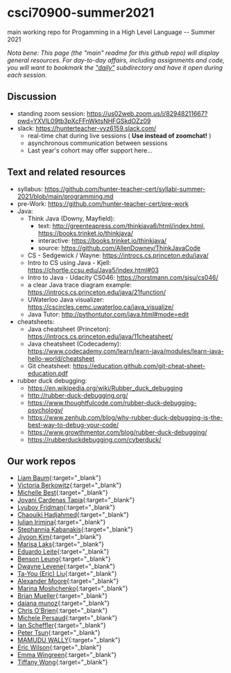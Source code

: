# csci70900-summer2021
main working repo for Progamming in a High Level Language -- Summer 2021

_Nota bene: This page (the "main" readme for this github repo) will display general resources. For day-to-day affairs, including assignments and code, you will want to bookmark the ["daily"](https://github.com/hunter-teacher-cert/csci70900-summer2021/tree/main/daily) subdirectory and have it open during each session._

## Discussion
- standing zoom session: https://us02web.zoom.us/j/82948211667?pwd=YXVlL09tb3pXcFFnWktsNHFGSkdOZz09
- slack: https://hunterteacher-vyz6159.slack.com/
  - real-time chat during live sessions ( __Use instead of zoomchat!__
 )
  - asynchronous communication between sessions
  - Last year's cohort may offer support here...

## Text and related resources
- syllabus: https://github.com/hunter-teacher-cert/syllabi-summer-2021/blob/main/programming.md
- pre-Work: https://github.com/hunter-teacher-cert/pre-work
- Java:
  - Think Java (Downy, Mayfield):
    - text: http://greenteapress.com/thinkjava6/html/index.html, https://books.trinket.io/thinkjava/
    - interactive: https://books.trinket.io/thinkjava/
    - source: https://github.com/AllenDowney/ThinkJavaCode
  - CS - Sedgewick / Wayne: https://introcs.cs.princeton.edu/java/
  - Intro to CS using Java - Kjell: https://chortle.ccsu.edu/Java5/index.html#03
  - Intro to Java - Udacity CS046: https://horstmann.com/sjsu/cs046/
  - a clear Java trace diagram example: https://introcs.cs.princeton.edu/java/21function/
  - UWaterloo Java visualizer: https://cscircles.cemc.uwaterloo.ca/java_visualize/
  - Java Tutor: http://pythontutor.com/java.html#mode=edit
- cheatsheets:
  - Java cheatsheet (Princeton): https://introcs.cs.princeton.edu/java/11cheatsheet/
  - Java cheatsheet (Codecademy):  https://www.codecademy.com/learn/learn-java/modules/learn-java-hello-world/cheatsheet
  - Git cheatsheet: https://education.github.com/git-cheat-sheet-education.pdf
- rubber duck debugging:
  - https://en.wikipedia.org/wiki/Rubber_duck_debugging
  - http://rubber-duck-debugging.org/
  - https://www.thoughtfulcode.com/rubber-duck-debugging-psychology/
  - https://www.zenhub.com/blog/why-rubber-duck-debugging-is-the-best-way-to-debug-your-code/
  - https://www.growthmentor.com/blog/rubber-duck-debugging/
  - https://rubberduckdebugging.com/cyberduck/


## Our work repos
- [Liam Baum](https://github.com/hunter-teacher-cert/work_csci70900-mrbombmusic){:target="_blank"}
- [Victoria Berkowitz](https://github.com/hunter-teacher-cert/work_csci70900-vmiller77){:target="_blank"}
- [Michelle Best](https://github.com/hunter-teacher-cert/work_csci70900-MichCS){:target="_blank"}
- [Jovani Cardenas Tapia](https://github.com/hunter-teacher-cert/work_csci70900-JCardenas62){:target="_blank"}
- [Lyubov Fridman](https://github.com/hunter-teacher-cert/work_csci70900-lfridman2016){:target="_blank"}
- [Chaouiki Hadjahmed](){:target="_blank"}
- [Iulian Irimina](https://github.com/hunter-teacher-cert/work_csci70900-irimina){:target="_blank"}
- [Stephannia Kabanakis](https://github.com/hunter-teacher-cert/work_csci70900-skabanakis){:target="_blank"}
- [Jiyoon Kim](https://github.com/hunter-teacher-cert/work_csci70900-jkimbxv){:target="_blank"}
- [Marisa Laks](https://github.com/hunter-teacher-cert/work_csci70900-mlaks23){:target="_blank"}
- [Eduardo Leite](https://github.com/hunter-teacher-cert/work_csci70900-Leiteduardo){:target="_blank"}
- [Benson Leung](https://github.com/hunter-teacher-cert/work_csci70900-leungbenson){:target="_blank"}
- [Dwayne Levene](https://github.com/hunter-teacher-cert/work_csci70900-dwayneglevene){:target="_blank"}
- [Ta-You (Eric) Liu](https://github.com/hunter-teacher-cert/work_csci70900-tyl3452){:target="_blank"}
- [Alexander Moore](https://github.com/hunter-teacher-cert/work_csci70900-alexmoore77){:target="_blank"}
- [Marina Moshchenko](https://github.com/hunter-teacher-cert/work_csci70900-MarinaMoshchenko){:target="_blank"}
- [Brian Mueller](https://github.com/hunter-teacher-cert/work_csci70900-brianmueller){:target="_blank"}
- [daiana munoz](https://github.com/hunter-teacher-cert/work_csci70900-daianam08){:target="_blank"}
- [Chris O'Brien](https://github.com/hunter-teacher-cert/work_csci70900-cobrien-teach){:target="_blank"}
- [Michele Persaud](https://github.com/hunter-teacher-cert/work_csci70900-learncs0){:target="_blank"}
- [Ian Scheffler](https://github.com/hunter-teacher-cert/work_csci70900-ischeff){:target="_blank"}
- [Peter Tsun](https://github.com/hunter-teacher-cert/work_csci70900-petertsun){:target="_blank"}
- [MAMUDU WALLY](https://github.com/hunter-teacher-cert/work_csci70900-Mamudu){:target="_blank"}
- [Eric Wilson](https://github.com/hunter-teacher-cert/work_csci70900-wilsoneg3){:target="_blank"}
- [Emma Wingreen](https://github.com/hunter-teacher-cert/work_csci70900-onlinecsteacher){:target="_blank"}
- [Tiffany Wong](https://github.com/hunter-teacher-cert/work_csci70900-twong-cs){:target="_blank"}

